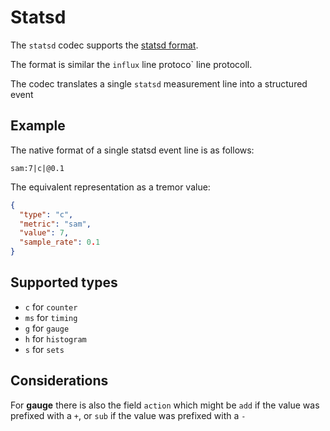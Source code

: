 # Statsd

The `statsd` codec supports the [statsd format](https://github.com/statsd/statsd#usage).

The format is similar the `influx` line protoco` line protocoll.

The codec translates a single `statsd` measurement line into a structured event

## Example

The native format of a single statsd event line is as follows:

```text
sam:7|c|@0.1
```

The equivalent representation as a tremor value:

```json
{
  "type": "c",
  "metric": "sam",
  "value": 7,
  "sample_rate": 0.1
}
```

## Supported types

- `c` for `counter`
- `ms` for `timing`
- `g` for `gauge`
- `h` for `histogram`
- `s` for `sets`

## Considerations

For **gauge** there is also the field `action` which might be `add` if the value was prefixed with a `+`, or `sub` if the value was prefixed with a `-`

